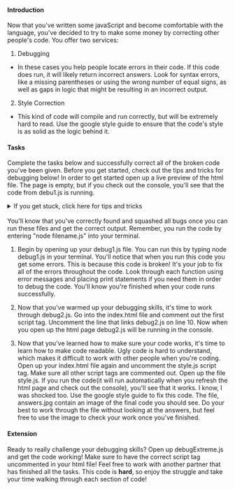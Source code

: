 #### Introduction
Now that you've written some javaScript and become comfortable with the language, you've decided to try to make some money by correcting other people's code. You offer two services:
1. Debugging
  * In these cases you help people locate errors in their code. If this code does run, it will likely return incorrect answers. Look for syntax errors, like a missing parentheses or using the wrong number of equal signs, as well as gaps in logic that might be resulting in an incorrect output.

2. Style Correction
  * This kind of code will compile and run correctly, but will be extremely hard to read. Use the google style guide to ensure that the code's style is as solid as the logic behind it.

#### Tasks
Complete the tasks below and successfully correct all of the broken code you've been given. Before you get started, check out the tips and tricks for debugging below! In order to get started open up a live preview of the html file. The page is empty, but if you check out the console, you'll see that the code from debu1.js is running.

<details>
 <summary>If you get stuck, click here for tips and tricks</summary>
  <ul>
    <li>Error messages are your friend here, run the code as many times as you need to see where your errors are.</li>
    <li>Debug in chunks! At the end of each file is a section commented "Test Functions". Comment out all function calls except for one so you can debug a single function at a time. This will make your job **much** easier.</li>
    <li>Print statements are also extremely helpful when debugging. Place console.logs throughout your code to see what variables are holding what and how var your code is getting before it stops running.</li>
    <li>Be conscious of data types as well as what values certain built in functions actually return</li>
    <li>No code is safe, don't assume that the code underneath the //Test Functions comment is correct...</li>
  </ul>
</details>

<br>
You'll know that you've correctly found and squashed all bugs once you can run these files and get the correct output. Remember, you run the code by entering "node filename.js" into your terminal.

1. Begin by opening up your debug1.js file. You can run this by typing node debug1.js in your terminal. You'll notice that when you run this code you get some errors. This is because this code is broken! It's your job to fix all of the errors throughout the code. Look through each function using error messages and placing print statements if you need them in order to debug the code. You'll know you're finished when your code runs successfully.

2. Now that you've warmed up your debugging skills, it's time to work through debug2.js. Go into the index.html file and comment out the first script tag. Uncomment the line that links debug2.js on line 10. Now when you open up the html page debug2.js will be running in the console.

3. Now that you've learned how to make sure your code works, it's time to learn how to make code readable. Ugly code is hard to understand, which makes it difficult to work with other people when you're coding. Open up your index.html file again and uncomment the style.js script tag. Make sure all other script tags are commented out. Open up the file style.js. If you run the code(it will run automatically when you refresh the html page and check out the console), you'll see that it works. I know, I was shocked too. Use the google style guide to fix this code. The file, answers.jpg contain an image of the final code you should see. Do your best to work through the file without looking at the answers, but feel free to use the image to check your work once you've finished.

#### Extension
Ready to really challenge your debugging skills? Open up debugExtreme.js and get the code working! Make sure to have the correct script tag uncommented in your html file! Feel free to work with another partner that has finished all the tasks. This code is **hard**, so enjoy the struggle and take your time walking through each section of code!
